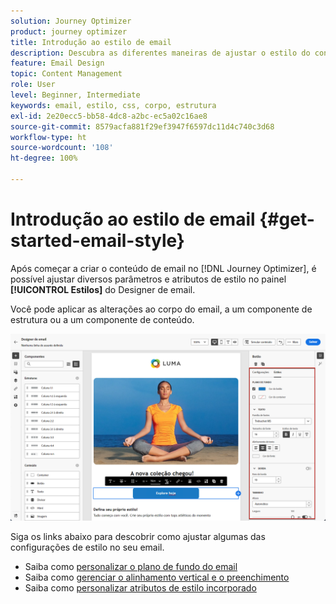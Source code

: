 ```yaml
---
solution: Journey Optimizer
product: journey optimizer
title: Introdução ao estilo de email
description: Descubra as diferentes maneiras de ajustar o estilo do conteúdo de email
feature: Email Design
topic: Content Management
role: User
level: Beginner, Intermediate
keywords: email, estilo, css, corpo, estrutura
exl-id: 2e20ecc5-bb58-4dc8-a2bc-ec5a02c16ae8
source-git-commit: 8579acfa881f29ef3947f6597dc11d4c740c3d68
workflow-type: ht
source-wordcount: '108'
ht-degree: 100%

---
```


# Introdução ao estilo de email {#get-started-email-style}

Após começar a criar o conteúdo de email no [!DNL Journey Optimizer], é possível ajustar diversos parâmetros e atributos de estilo no painel **[!UICONTROL Estilos]** do Designer de email.

Você pode aplicar as alterações ao corpo do email, a um componente de estrutura ou a um componente de conteúdo.

![](assets/email_designer_content_components_styles.png)

Siga os links abaixo para descobrir como ajustar algumas das configurações de estilo no seu email.

* Saiba como [personalizar o plano de fundo do email](backgrounds.md)
* Saiba como [gerenciar o alinhamento vertical e o preenchimento](alignment-and-padding.md)
* Saiba como [personalizar atributos de estilo incorporado](inline-styling.md)

